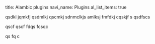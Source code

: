 title: Alambic plugins
navi_name: Plugins
al_list_items: true

qsdkl jqmkfj qsdmlkj qscmkj sdnmclkjs amlksj fmfdkj cqskjf s
 qsdfscs


 qscf
 qscf
 fdqs
 fcsqc


 qs
 fq
 c
